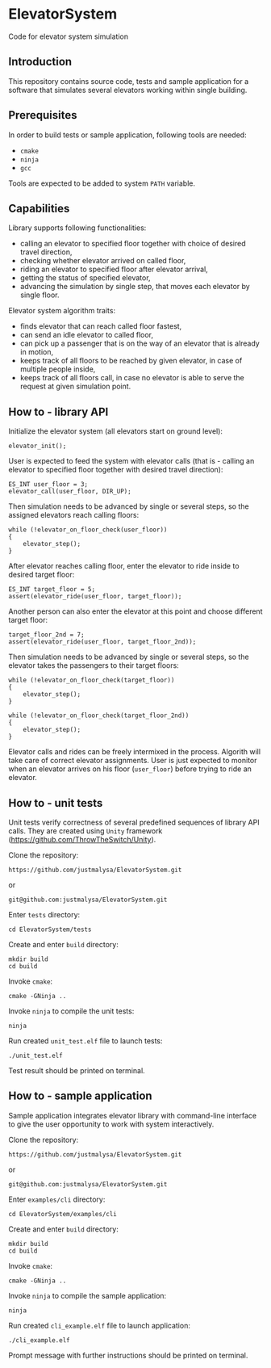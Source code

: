 # ElevatorSystem
Code for elevator system simulation

## Introduction

This repository contains source code, tests and sample application for a software that simulates several elevators working within single building.

## Prerequisites

In order to build tests or sample application, following tools are needed:
- `cmake`
- `ninja`
- `gcc`

Tools are expected to be added to system `PATH` variable.

## Capabilities

Library supports following functionalities:
- calling an elevator to specified floor together with choice of desired travel direction,
- checking whether elevator arrived on called floor,
- riding an elevator to specified floor after elevator arrival,
- getting the status of specified elevator,
- advancing the simulation by single step, that moves each elevator by single floor.

Elevator system algorithm traits:
- finds elevator that can reach called floor fastest,
- can send an idle elevator to called floor,
- can pick up a passenger that is on the way of an elevator that is already in motion,
- keeps track of all floors to be reached by given elevator, in case of multiple people inside,
- keeps track of all floors call, in case no elevator is able to serve the request at given simulation point.

## How to - library API

Initialize the elevator system (all elevators start on ground level):
```
elevator_init();
```

User is expected to feed the system with elevator calls (that is - calling an elevator to specified floor together with desired travel direction):
```
ES_INT user_floor = 3;
elevator_call(user_floor, DIR_UP);
```

Then simulation needs to be advanced by single or several steps, so the assigned elevators reach calling floors:
```
while (!elevator_on_floor_check(user_floor))
{
    elevator_step();
}
```

After elevator reaches calling floor, enter the elevator to ride inside to desired target floor:
```
ES_INT target_floor = 5;
assert(elevator_ride(user_floor, target_floor));
```

Another person can also enter the elevator at this point and choose different target floor:
```
target_floor_2nd = 7;
assert(elevator_ride(user_floor, target_floor_2nd));
```

Then simulation needs to be advanced by single or several steps, so the elevator takes the passengers to their target floors:
```
while (!elevator_on_floor_check(target_floor))
{
    elevator_step();
}

while (!elevator_on_floor_check(target_floor_2nd))
{
    elevator_step();
}
```

Elevator calls and rides can be freely intermixed in the process. Algorith will take care of correct elevator assignments.
User is just expected to monitor when an elevator arrives on his floor (`user_floor`) before trying to ride an elevator.

## How to - unit tests

Unit tests verify correctness of several predefined sequences of library API calls.
They are created using `Unity` framework (https://github.com/ThrowTheSwitch/Unity).

Clone the repository:
```
https://github.com/justmalysa/ElevatorSystem.git
```
or
```
git@github.com:justmalysa/ElevatorSystem.git
```

Enter `tests` directory:
```
cd ElevatorSystem/tests
```

Create and enter `build` directory:
```
mkdir build
cd build
```

Invoke `cmake`:
```
cmake -GNinja ..
```

Invoke `ninja` to compile the unit tests:
```
ninja
```

Run created `unit_test.elf` file to launch tests:
```
./unit_test.elf
```

Test result should be printed on terminal.

## How to - sample application

Sample application integrates elevator library with command-line interface to give the user opportunity to work with system interactively.

Clone the repository:
```
https://github.com/justmalysa/ElevatorSystem.git
```
or
```
git@github.com:justmalysa/ElevatorSystem.git
```

Enter `examples/cli` directory:
```
cd ElevatorSystem/examples/cli
```

Create and enter `build` directory:
```
mkdir build
cd build
```

Invoke `cmake`:
```
cmake -GNinja ..
```

Invoke `ninja` to compile the sample application:
```
ninja
```

Run created `cli_example.elf` file to launch application:
```
./cli_example.elf
```

Prompt message with further instructions should be printed on terminal.
